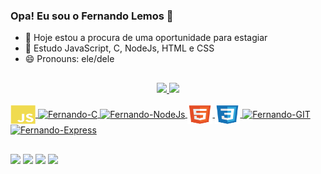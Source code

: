 ### Opa! Eu sou o Fernando Lemos 👋



- 🔭 Hoje estou a procura de uma oportunidade para estagiar
- 🌱 Estudo JavaScript, C, NodeJs, HTML e CSS 
- 😄 Pronouns: ele/dele

##

<div align="center">
  <a href="https://github.com/lefernando">
  <img height="180em" src="https://github-readme-stats.vercel.app/api?username=lefernando&show_icons=true&theme=synthwave&include_all_commits=true&count_private=true"/>
  <img height="180em" src="https://github-readme-stats.vercel.app/api/top-langs/?username=lefernando&layout=compact&langs_count=7&theme=synthwave"/>
</div>
  
  <div style="display: inline_block"><br>
  <img align="center" alt="Fernando-Js" height="30" width="40" src="https://raw.githubusercontent.com/devicons/devicon/master/icons/javascript/javascript-plain.svg">
  <img align="center" alt="Fernando-C" height="30" width="40"         src="https://cdn.jsdelivr.net/gh/devicons/devicon/icons/c/c-original.svg" />
          
  <img align="center" alt="Fernando-NodeJs" height="30" width="40" src="https://cdn.jsdelivr.net/gh/devicons/devicon/icons/nodejs/nodejs-original.svg" />
          
          
  <img align="center" alt="Rafa-HTML" height="30" width="40" src="https://raw.githubusercontent.com/devicons/devicon/master/icons/html5/html5-original.svg">
  <img align="center" alt="Rafa-CSS" height="30" width="40" src="https://raw.githubusercontent.com/devicons/devicon/master/icons/css3/css3-original.svg">
  <img align="center" alt="Fernando-GIT" height="30" width="40"     src="https://cdn.jsdelivr.net/gh/devicons/devicon/icons/git/git-original.svg" />
          
  <img align="center" alt="Fernando-Express" height="30" width="40" src="https://cdn.jsdelivr.net/gh/devicons/devicon/icons/express/express-original.svg" />    

</div>
  
  ##
  
  <div> 
    
  <a href="https://instagram.com/le.fernando_" target="_blank"><img src="https://img.shields.io/badge/-Instagram-%23E4405F?style=for-the-badge&logo=instagram&logoColor=white" target="_blank"></a>
 <a href="https://discord.gg/Fernando Lemos#2392" target="_blank"><img src="https://img.shields.io/badge/Discord-7289DA?style=for-the-badge&logo=discord&logoColor=white" target="_blank"></a> 
  <a href = "mailto:fsnvag12@gmail.com"><img src="https://img.shields.io/badge/-Gmail-%23333?style=for-the-badge&logo=gmail&logoColor=white" target="_blank"></a>
  <a href="https://www.linkedin.com/in/https://www.linkedin.com/in/fernandosantos77/" target="_blank"><img src="https://img.shields.io/badge/-LinkedIn-%230077B5?style=for-the-badge&logo=linkedin&logoColor=white" target="_blank"></a> 
    

    
  </div> 
 
